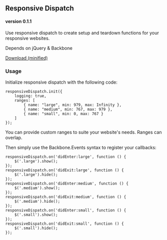 ﻿## Responsive Dispatch
#### version 0.1.1

Use responsive dispatch to create setup and teardown functions for your responsive websites.

Depends on jQuery & Backbone

[Download (minified)](https://raw.github.com/nmartin413/ResponsiveDispatch/master/out/responsiveDispatch.min.js)


### Usage

Initialize responsive dispatch with the following code:

    responsiveDispatch.init({
        logging: true,
        ranges: [
            { name: "large", min: 979, max: Infinity },
            { name: "medium", min: 767, max: 979 },
            { name: "small", min: 0, max: 767 }
        ]
    });

You can provide custom ranges to suite your website's needs. Ranges can overlap.

Then simply use the Backbone.Events syntax to register your callbacks:

    responsiveDispatch.on('didEnter:large', function () {
        $('.large').show();
    });
    responsiveDispatch.on('didExit:large', function () {
        $('.large').hide();
    });
    responsiveDispatch.on('didEnter:medium', function () {
        $('.medium').show();
    });
    responsiveDispatch.on('didExit:medium', function () {
        $('.medium').hide();
    });
    responsiveDispatch.on('didEnter:small', function () {
        $('.small').show();
    });
    responsiveDispatch.on('didExit:small', function () {
        $('.small').hide();
    });
